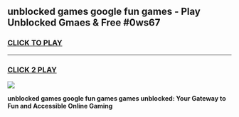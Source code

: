 
## unblocked games google   fun games - Play Unblocked Gmaes & Free #0ws67
<h3>
<a href="https://news.freeplayer.one?title=unblocked_games_google___fun_games&ref=03M">CLICK TO PLAY</a></h3>
<hr>

<h3>
<a href="https://news.freeplayer.one?title=unblocked_games_google___fun_games&ref=03M">CLICK 2 PLAY</a>
  
</h3>

<a href="https://news.freeplayer.one?title=unblocked_games_google___fun_games&ref=03M"><img src="https://clearcache.store/games.png"></a>


**unblocked games google   fun games games unblocked: Your Gateway to Fun and Accessible Online Gaming**
